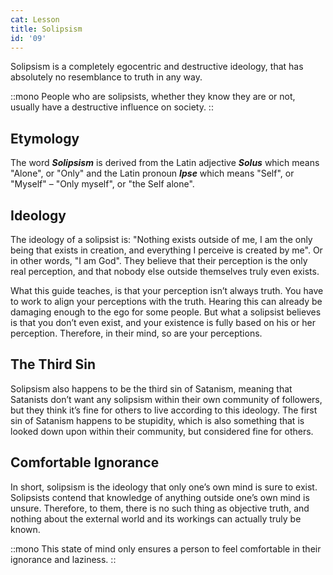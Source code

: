 ```yaml
---
cat: Lesson
title: Solipsism
id: '09'
---
```


<span class="desc">Solipsism is a completely egocentric and destructive ideology, that has absolutely no resemblance to truth in any way.</span>

::mono
People who are solipsists, whether they know they are or not, usually have a destructive influence on society.
::

<span class="mb-8 invisible"></span>

## Etymology

The word **_Solipsism_** is derived from the Latin adjective **_Solus_** which means "Alone", or "Only"
and the Latin pronoun **_Ipse_** which means "Self", or "Myself" – "Only myself", or "the Self alone".

## Ideology
The ideology of a solipsist is: "Nothing exists outside of me, I am the only being that exists in creation, and everything I perceive is created by me". Or in other words, "I am God". They believe that their perception is the only real perception, and that nobody else outside themselves truly even exists.

What this guide teaches, is that your perception isn’t always truth. You have to work to align your perceptions with the truth. Hearing this can already be damaging enough to the ego for some people. But what a solipsist believes is that you don’t even exist, and your existence is fully based on his or her perception. Therefore, in their mind, so are your perceptions.

## The Third Sin
Solipsism also happens to be the third sin of Satanism, meaning that Satanists don’t want any
solipsism within their own community of followers, but they think it’s fine for others to live according to this ideology. The first sin of Satanism happens to be stupidity, which is also something that is looked down upon within their community, but considered fine for others.


## Comfortable Ignorance
In short, solipsism is the ideology that only one’s own mind is sure to exist. Solipsists contend that knowledge of anything outside one’s own mind is unsure. Therefore, to them, there is no such thing as objective truth, and nothing about the external world and its workings can actually truly be known.

::mono
This state of mind only ensures a person to feel comfortable in their ignorance and laziness.
::